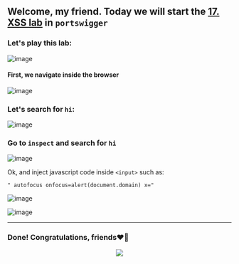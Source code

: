 ## Welcome, my friend. Today we will start the [17. XSS lab](https://portswigger.net/web-security/cross-site-scripting/contexts/lab-attribute-angle-brackets-html-encoded) in ```portswigger```
### Let's play this lab:

![image](https://github.com/user-attachments/assets/585426d8-f3b2-448d-8767-3934ea337fa9)

#### First, we navigate inside the browser

![image](https://github.com/user-attachments/assets/883ebd5a-0a96-4c91-9062-03b1537b11ab)

### Let's search for ```hi```:

![image](https://github.com/user-attachments/assets/c8ac7529-b3f9-40f6-a113-fb3d0447589d)


### Go to ```inspect``` and search for ```hi```

![image](https://github.com/user-attachments/assets/1bf7b66a-02c7-4200-98b7-d83399344640)

Ok, and inject javascript code inside ```<input>``` such as:

```
" autofocus onfocus=alert(document.domain) x="
```

![image](https://github.com/user-attachments/assets/69a39865-308c-40ed-b5b7-81303063c61b)


![image](https://github.com/user-attachments/assets/94d65ebd-7554-4901-8f51-01a7b96ab5e1)

-------

### Done! Congratulations, friends❤️‍🔥


<p align="center">
<img src="https://github.com/user-attachments/assets/15a03813-a959-4628-9018-708548137ba0" >
</p>

